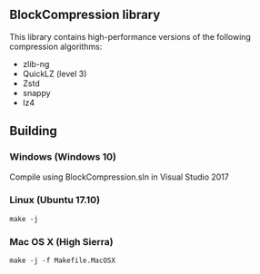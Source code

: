 ## BlockCompression library

This library contains high-performance versions of the following compression algorithms:

* zlib-ng
* QuickLZ (level 3)
* Zstd
* snappy
* lz4

## Building

### Windows (Windows 10)

Compile using BlockCompression.sln in Visual Studio 2017

### Linux (Ubuntu 17.10)

```
make -j
```

### Mac OS X (High Sierra)

```
make -j -f Makefile.MacOSX
```
